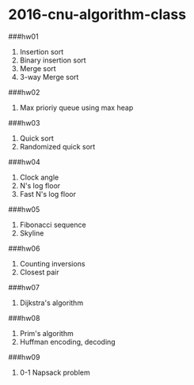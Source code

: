 # 2016-cnu-algorithm-class

###hw01
1. Insertion sort
2. Binary insertion sort
3. Merge sort
4. 3-way Merge sort

###hw02
1. Max prioriy queue using max heap

###hw03
1. Quick sort
2. Randomized quick sort

###hw04
1. Clock angle
2. N's log floor
3. Fast N's log floor

###hw05
1. Fibonacci sequence
2. Skyline

###hw06
1. Counting inversions
2. Closest pair

###hw07
1. Dijkstra's algorithm

###hw08
1. Prim's algorithm
2. Huffman encoding, decoding

###hw09
1. 0-1 Napsack problem
